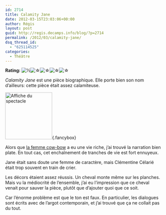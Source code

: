 ```yaml
---
id: 2714
title: Calamity Jane
date: 2012-03-15T23:03:06+00:00
author: Régis
layout: post
guid: http://regis.decamps.info/blog/?p=2714
permalink: /2012/03/calamity-jane/
dsq_thread_id:
  - "625114525"
categories:
  - Théâtre
---
```

**Rating:**&nbsp;![&frac12;](http://regis.decamps.info/blog/wp-content/plugins/xavins-review-ratings/default/half_star.png "0.5/5")![&#9734;](http://regis.decamps.info/blog/wp-content/plugins/xavins-review-ratings/default/blank_star.png "0.5/5")![&#9734;](http://regis.decamps.info/blog/wp-content/plugins/xavins-review-ratings/default/blank_star.png "0.5/5")![&#9734;](http://regis.decamps.info/blog/wp-content/plugins/xavins-review-ratings/default/blank_star.png "0.5/5")![&#9734;](http://regis.decamps.info/blog/wp-content/plugins/xavins-review-ratings/default/blank_star.png "0.5/5")&nbsp;


  
_Calamity Jane_ est une pièce biographique. Elle porte bien son nom d&rsquo;ailleurs: cette pièce était assez calamiteuse.

[<img src="http://regis.decamps.info/blog/wp-content/uploads/2012/03/calamity-jane-150x150.jpg" alt="Affiche du spectacle" title="calamity jane" width="150" height="150" class="alignleft size-thumbnail wp-image-2717" />](http://regis.decamps.info/blog/wp-content/uploads/2012/03/calamity-jane.jpg){.fancybox}

Alors que [la femme cow-bow](http://fr.wikipedia.org/wiki/Calamity_Jane) a eu une vie riche, j&rsquo;ai trouvé la narration bien plate. En tout cas, cet enchaînement de tranches de vie est fort ennuyeux.

Jane était sans doute une femme de caractère, mais Clémentine Célarié était trop souvent en train de crier.

Les décors étaient assez réussis. Un cheval monte même sur les planches. Mais vu la médiocrité de l&rsquo;ensemble, j&rsquo;ai eu l&rsquo;impression que ce cheval venait pour sauver la pièce, plutôt que d&rsquo;ajouter quoi que ce soit.

Car l&rsquo;énorme problème est que le ton est faux. En particulier, les dialogues sont écrits avec de l&rsquo;argot contemporain, et j&rsquo;ai trouvé que ça ne collait pas du tout.